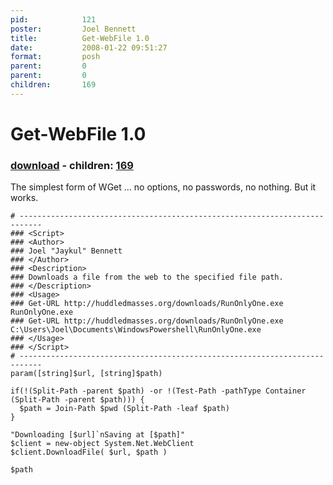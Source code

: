 ```yaml
---
pid:            121
poster:         Joel Bennett
title:          Get-WebFile 1.0
date:           2008-01-22 09:51:27
format:         posh
parent:         0
parent:         0
children:       169
---
```


# Get-WebFile 1.0

### [download](121.ps1) - children: [169](169.md)

The simplest form of WGet ... no options, no passwords, no nothing. But it works.

```posh
# ---------------------------------------------------------------------------
### <Script>
### <Author>
### Joel "Jaykul" Bennett
### </Author>
### <Description>
### Downloads a file from the web to the specified file path.
### </Description>
### <Usage>
### Get-URL http://huddledmasses.org/downloads/RunOnlyOne.exe RunOnlyOne.exe
### Get-URL http://huddledmasses.org/downloads/RunOnlyOne.exe C:\Users\Joel\Documents\WindowsPowershell\RunOnlyOne.exe
### </Usage>
### </Script>
# ---------------------------------------------------------------------------
param([string]$url, [string]$path)

if(!(Split-Path -parent $path) -or !(Test-Path -pathType Container (Split-Path -parent $path))) {
  $path = Join-Path $pwd (Split-Path -leaf $path)
}

"Downloading [$url]`nSaving at [$path]"
$client = new-object System.Net.WebClient
$client.DownloadFile( $url, $path )

$path

```
